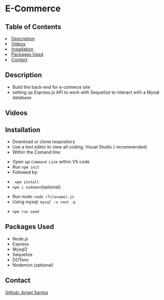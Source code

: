 # E-Commerce 
## Table of Contents 
<li><a href= "#Description">Description</a></li>
<li><a href="#Videos">Videos</a></li>
<li><a href="#Installation">Installation</a></li>
<li><a href="#Packages Used">Packages Used</a></li>
<li><a href="Contact">Contact</a></li>

## Description
* Build the back-end for e-comerce site 
* setting up Express.js API to work with Sequelize to interact with a Mysql database

## Videos











## Installation 
* Download or clone respository
* Use a text editor to view all coding, Visual Studio ( recommended)
* Within the Comand line:
 -  Open up `` Command Line `` within VS code 
 - Run ``npm init``  
 - Followed by:
 * `` npm install``
 * `` npm i nodemon ``(optional)
 - Run node: `` node (filename).js `` 
 - Using mysql: `` mysql -u root -p `` 
 * ``npm run seed ``

 ## Packages Used 
 * Node.js
 * Express
 * Mysql2
 * Sequelize 
 * DOTenv
 * Nodemon (optional)

 ## Contact 

 <a href="https://github.com/santosangel1126/e-commerce.git"> Github: Angel Santos </a>  

 